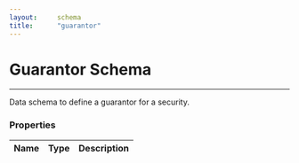 ```yaml
---
layout:		schema
title:		"guarantor"
---
```


# Guarantor Schema

---

Data schema to define a guarantor for a security.

### Properties

Name | Type | Description
--- | --- | ---
